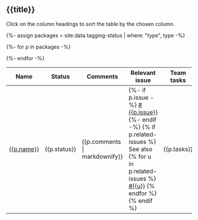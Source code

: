 
## {{title}}

Click on the column headings to sort the table by the chosen column.

<table class="sortable" style="width:100%">
<thead>
<tr>
<!-- <th>Type</th>  -->
<th>Name</th>
<th>Status</th>
<th>Comments</th>
<th>Relevant issue</th>
<th>Team tasks</th>
<th>Last updated</th>
</tr>
</thead>
<tbody>

{%- assign packages = site.data.tagging-status | where: "type", type -%}

{%- for p in packages -%}
<tr>
<!-- <td>{{p.type}}</td> -->
<td class="{{p.status}}"><a href="https://ctan.org/pkg/{{p.name}}">{{p.name}}</a></td>
<td class="{{p.status}}">{{p.status}}</td>
<td>{{p.comments | markdownify}}</td>
<td>
{%- if p.issue -%}
<a href="https://github.com/latex3/tagging-project/issues/{{p.issue}}">#{{p.issue}}</a>
{%- endif -%}
{% if p.related-issues %}
<br/>
See also
{% for u in p.related-issues %}
<a href="https://github.com/latex3/tagging-project/issues/{{u}}">#{{u}}</a>
{% endfor %}
{% endif %}
</td>
<td>{{p.tasks}}</td>
<td>{{p.updated}}</td>
</tr>
{%- endfor -%}

</tbody>
</table>
